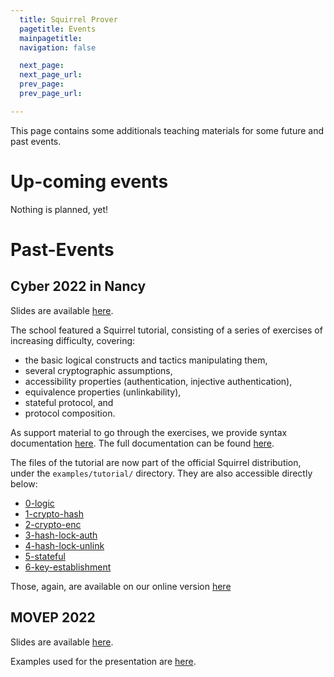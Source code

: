 ```yaml
---
  title: Squirrel Prover
  pagetitle: Events
  mainpagetitle:
  navigation: false

  next_page:
  next_page_url:
  prev_page:
  prev_page_url:

---
```



This page contains some additionals teaching materials for some future and past events. 

# Up-coming events

Nothing is planned, yet!

# Past-Events

## Cyber 2022 in Nancy

Slides are available [here](nancy22.pdf).

The school featured a Squirrel tutorial, consisting of a series of
exercises of increasing difficulty, covering:

* the basic logical constructs and tactics manipulating them,
* several cryptographic assumptions,
* accessibility properties (authentication, injective authentication),
* equivalence properties (unlinkability),
* stateful protocol, and
* protocol composition.

As support material to go through the exercises, we provide
syntax documentation [here](doc-nancy.html).
The full documentation can be found [here](https://squirrel-prover.github.io/documentation/).

The files of the tutorial are now part of the official Squirrel
distribution, under the `examples/tutorial/` directory.
They are also accessible directly below:

- [0-logic](files/0-logic.sp)
- [1-crypto-hash](files/1-crypto-hash.sp)
- [2-crypto-enc](files/2-crypto-enc.sp)
- [3-hash-lock-auth](files/3-hash-lock-auth.sp)
- [4-hash-lock-unlink](files/4-hash-lock-unlink.sp)
- [5-stateful](files/5-stateful.sp)
- [6-key-establishment](files/6-key-establishment.sp)

Those, again, are available on our online version [here](https://squirrel-prover.github.io/jsquirrel/?open=0-logic.sp)

## MOVEP 2022

Slides are available [here](movep.pdf).

Examples used for the presentation are [here](examples.html).
